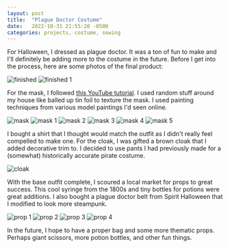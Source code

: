 ```yaml
---
layout: post
title:  "Plague Doctor Costume"
date:   2022-10-31 21:55:20 -0500
categories: projects, costume, sewing
---
```


For Halloween, I dressed as plague doctor. It was a ton of fun to make and I'll definitely be adding more to the costume in the future. Before I get into the process, here are some photos of the final product:

![finished](/images/PXL_20211031_234626430.MP.jpg "finished")
![finished 1](/images/PXL_20211031_234557781.MP.jpg "finished 1")

For the mask, I followed [this YouTube tutorial](https://www.youtube.com/watch?v=hlgAM54k0Xw&t=506s). I used random stuff around my house like balled up tin foil to texture the mask. I used painting techniques from various model paintings I'd seen online.

![mask](/images/PXL_20210129_220621730.jpg "mask")
![mask 1](/images/PXL_20210129_220631089.jpg "mask 1")
![mask 2](/images/PXL_20210129_220634662.jpg "mask 2")
![mask 3](/images/PXL_20210217_224650420.jpg "mask 3")
![mask 4](/images/PXL_20210217_224702894.jpg "mask 4")
![mask 5](/images/PXL_20210217_224710552.jpg "mask 5")

I bought a shirt that I thought would match the outfit as I didn't really feel compelled to make one. For the cloak, I was gifted a brown cloak that I added decorative trim to. I decided to use pants I had previously made for a (somewhat) historically accurate pirate costume.

![cloak](/images/PXL_20210927_210301104.jpg "cloak")

With the base outfit complete, I scoured a local market for props to great success. This cool syringe from the 1800s and tiny bottles for potions were great additions. I also bought a plague doctor belt from Spirit Halloween that I modified to look more steampunk.

![prop 1](/images/PXL_20211030_174941406.jpg "prop 1")
![prop 2](/images/PXL_20211030_174515445.jpg "prop 2")
![prop 3](/images/PXL_20211031_234438605.MP.jpg "prop 3")
![prop 4](/images/PXL_20211031_234347955.MP.jpg "prop 4")

In the future, I hope to have a proper bag and some more thematic props. Perhaps giant scissors, more potion bottles, and other fun things.